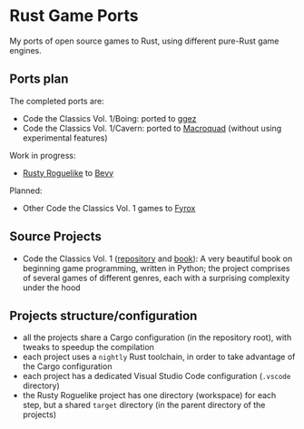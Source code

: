 # Rust Game Ports

My ports of open source games to Rust, using different pure-Rust game engines.

## Ports plan

The completed ports are:

- Code the Classics Vol. 1/Boing: ported to [ggez](https://github.com/ggez/ggez)
- Code the Classics Vol. 1/Cavern: ported to [Macroquad](https://github.com/not-fl3/macroquad) (without using experimental features)

Work in progress:

- [Rusty Roguelike](https://github.com/thebracket/HandsOnRust) to [Bevy](https://github.com/bevyengine/bevy)

Planned:

- Other Code the Classics Vol. 1 games to [Fyrox](https://github.com/FyroxEngine/Fyrox)

## Source Projects

- Code the Classics Vol. 1 ([repository](https://github.com/Wireframe-Magazine/Code-the-Classics) and [book](https://wireframe.raspberrypi.org/books/code-the-classics1)): A very beautiful book on beginning game programming, written in Python; the project comprises of several games of different genres, each with a surprising complexity under the hood

## Projects structure/configuration

- all the projects share a Cargo configuration (in the repository root), with tweaks to speedup the compilation
- each project uses a `nightly` Rust toolchain, in order to take advantage of the Cargo configuration
- each project has a dedicated Visual Studio Code configuration (`.vscode` directory)
- the Rusty Roguelike project has one directory (workspace) for each step, but a shared `target` directory (in the parent directory of the projects)

